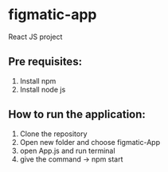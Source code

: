# figmatic-app
 React JS project

## Pre requisites:
1. Install npm
2. Install node js

## How to run the application:
1. Clone the repository
2. Open new folder and choose figmatic-App
3. open App.js and run terminal
4. give the command -> npm start
